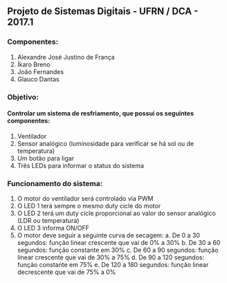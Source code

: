 ## Projeto de Sistemas Digitais - UFRN / DCA - 2017.1

### Componentes:
 1. Alexandre José Justino de França
 2. Íkaro Breno
 3. João Fernandes
 4. Glauco Dantas
 
### Objetivo:
#### Controlar um sistema de resfriamento, que possui os seguintes componentes:
 1. Ventilador
 2. Sensor analógico (luminosidade para verificar se há sol ou de temperatura)
 3. Um botão para ligar
 4. Três LEDs para informar o status do sistema
 
### Funcionamento do sistema:
 1. O motor do ventilador será controlado via PWM
 2. O LED 1 terá sempre o mesmo duty cicle do motor
 3. O LED 2 terá um duty cicle proporcional ao valor do sensor analógico (LDR ou temperatura)
 4. O LED 3 informa ON/OFF
 5. O motor deve seguir a seguinte curva de secagem:
   a. De 0 a 30 segundos: função linear crescente que vai de 0% a 30%
   b. De 30 a 60 segundos: função constante em 30%
   c. De 60 a 90 segundos: função linear crescente que vai de 30% a 75%
   d. De 90 a 120 segundos: função constante em 75%
   e. De 120 a 180 segundos: função linear decrescente que vai de 75% a 0%

